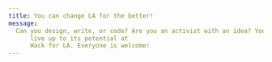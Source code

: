 ```yaml
---
title: You can change LA for the better!
message:
  Can you design, write, or code? Are you an activist with an idea? You can help Los Angeles
      live up to its potential at
      Hack for LA. Everyone is welcome!
---
```



